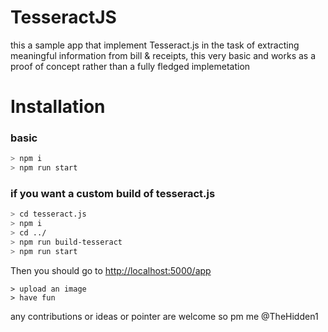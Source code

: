 # TesseractJS

this a sample app that implement Tesseract.js in the task of extracting meaningful information from bill & receipts, this very basic and works as a proof of concept rather than a fully fledged implemetation 


# Installation 

### basic
```bash
> npm i 
> npm run start
```
### if you want a custom build of tesseract.js
```bash
> cd tesseract.js
> npm i
> cd ../
> npm run build-tesseract
> npm run start 
```
Then you should go to [http://localhost:5000/app](http://localhost:5000/app) 

    > upload an image 
    > have fun

any contributions or ideas or pointer are welcome so pm me @TheHidden1